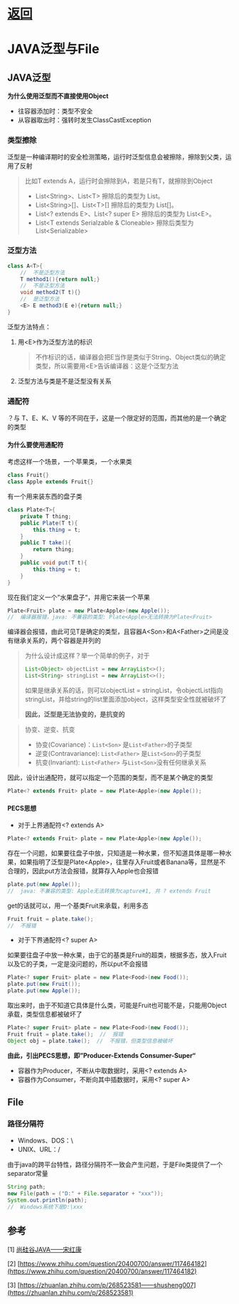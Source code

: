 # [返回](/)

# JAVA泛型与File

## JAVA泛型

**为什么使用泛型而不直接使用Object**

- 往容器添加时：类型不安全
- 从容器取出时：强转时发生ClassCastException

### 类型擦除

泛型是一种编译期时的安全检测策略，运行时泛型信息会被擦除，擦除到父类，运用了反射

> 比如T extends A，运行时会擦除到A，若是只有T，就擦除到Object
>
> - List\<String>、List\<T> 擦除后的类型为 List。
> - List\<String>[]、List\<T>[] 擦除后的类型为 List[]。
> - List<? extends E>、List<? super E> 擦除后的类型为 List\<E>。
> - List<T extends Serialzable & Cloneable> 擦除后类型为 List\<Serializable>

### 泛型方法

```java
class A<T>{
    //  不是泛型方法
    T method1(){return null;}
    //  不是泛型方法
    void method2(T t){}
    //  是泛型方法
    <E> E method3(E e){return null;}
}
```

泛型方法特点：

1. 用\<E>作为泛型方法的标识

   > 不作标识的话，编译器会把E当作是类似于String、Object类似的确定类型，所以需要用\<E>告诉编译器：这是个泛型方法

2. 泛型方法与类是不是泛型没有关系

### 通配符

？与 T、E、K、V 等的不同在于，这是一个限定好的范围，而其他的是一个确定的类型

#### 为什么要使用通配符

考虑这样一个场景，一个苹果类，一个水果类

```java
class Fruit{}
class Apple extends Fruit{}
```

有一个用来装东西的盘子类

```java
class Plate<T>{
    private T thing;
    public Plate(T t){
        this.thing = t;
    }
    public T take(){
        return thing;
    }
    public void put(T t){
        this.thing = t;
    }
}
```

现在我们定义一个”水果盘子“，并用它来装一个苹果

```java
Plate<Fruit> plate = new Plate<Apple>(new Apple());
//  编译器报错，java: 不兼容的类型: Plate<Apple>无法转换为Plate<Fruit>
```

编译器会报错，由此可见T是确定的类型，且容器A\<Son>和A\<Father>之间是没有继承关系的，两个容器是并列的

> 为什么设计成这样？举一个简单的例子，对于
>
> ```java
> List<Object> objectList = new ArrayList<>();
> List<String> stringList = new ArrayList<>();
> ```
>
> 如果是继承关系的话，则可以objectList = stringList，令objectList指向stringList，并给string的list里面添加object，这样类型安全性就被破坏了
>
> **因此，泛型是无法协变的，是抗变的**

> 协变、逆变、抗变
>
> - 协变(Covariance)：`List<Son>` 是`List<Father>`的子类型
> - 逆变(Contravariance): `List<Father>` 是`List<Son>`的子类型
> - 抗变(Invariant): `List<Father>` 与`List<Son>`没有任何继承关系

因此，设计出通配符，就可以指定一个范围的类型，而不是某个确定的类型

```java
Plate<? extends Fruit> plate = new Plate<Apple>(new Apple());
```

#### PECS思想

- 对于上界通配符<? extends A>

```java
Plate<? extends Fruit> plate = new Plate<Apple>(new Apple());
```

存在一个问题，如果要往盘子中放，只知道是一种水果，但不知道具体是哪一种水果，如果指明了泛型是Plate\<Apple>，往里存入Fruit或者Banana等，显然是不合理的，因此put方法会报错，就算存入Apple也会报错

```java
plate.put(new Apple());
//  java: 不兼容的类型: Apple无法转换为capture#1, 共 ? extends Fruit
```

get的话就可以，用一个基类Fruit来承载，利用多态

```java
Fruit fruit = plate.take();
//  不报错
```

- 对于下界通配符<? super A>

如果要往盘子中放一种水果，由于它的基类是Fruit的超类，根据多态，放入Fruit以及它的子类，一定是没问题的，所以put不会报错

```java
Plate<? super Fruit> plate = new Plate<Food>(new Food());
plate.put(new Fruit());
plate.put(new Apple());
```

取出来时，由于不知道它具体是什么类，可能是Fruit也可能不是，只能用Object承载，类型信息都被破坏了

```java
Plate<? super Fruit> plate = new Plate<Food>(new Food());
Fruit fruit = plate.take();  //  报错
Object obj = plate.take();  //  不报错，但类型信息被破坏
```

**由此，引出PECS思想，即”Producer-Extends Consumer-Super“**

- 容器作为Producer，不断从中取数据时，采用<? extends A>
- 容器作为Consumer，不断向其中插数据时，采用<? super A>

## File

### 路径分隔符

- Windows、DOS：\
- UNIX、URL：/

由于java的跨平台特性，路径分隔符不一致会产生问题，于是File类提供了一个separator常量

```java
String path;
new File(path = ("D:" + File.separator + "xxx"));
System.out.println(path);
//  Windows系统下是D:\xxx
```

## 参考

[1] [尚硅谷JAVA——宋红康](https://www.bilibili.com/video/BV1Kb411W75N)

[2] [https://www.zhihu.com/question/20400700/answer/117464182](https://www.zhihu.com/question/20400700/answer/117464182)

[3] [https://zhuanlan.zhihu.com/p/268523581——shusheng007](https://zhuanlan.zhihu.com/p/268523581)
